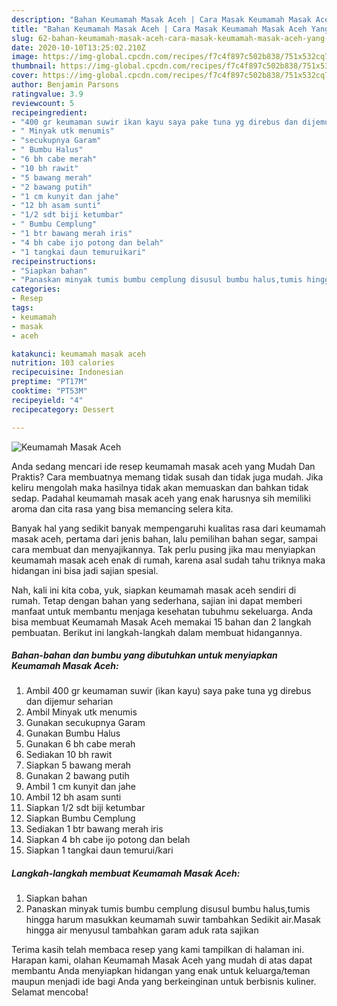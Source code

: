 ```yaml
---
description: "Bahan Keumamah Masak Aceh | Cara Masak Keumamah Masak Aceh Yang Lezat Sekali"
title: "Bahan Keumamah Masak Aceh | Cara Masak Keumamah Masak Aceh Yang Lezat Sekali"
slug: 62-bahan-keumamah-masak-aceh-cara-masak-keumamah-masak-aceh-yang-lezat-sekali
date: 2020-10-10T13:25:02.210Z
image: https://img-global.cpcdn.com/recipes/f7c4f897c502b838/751x532cq70/keumamah-masak-aceh-foto-resep-utama.jpg
thumbnail: https://img-global.cpcdn.com/recipes/f7c4f897c502b838/751x532cq70/keumamah-masak-aceh-foto-resep-utama.jpg
cover: https://img-global.cpcdn.com/recipes/f7c4f897c502b838/751x532cq70/keumamah-masak-aceh-foto-resep-utama.jpg
author: Benjamin Parsons
ratingvalue: 3.9
reviewcount: 5
recipeingredient:
- "400 gr keumaman suwir ikan kayu saya pake tuna yg direbus dan dijemur seharian"
- " Minyak utk menumis"
- "secukupnya Garam"
- " Bumbu Halus"
- "6 bh cabe merah"
- "10 bh rawit"
- "5 bawang merah"
- "2 bawang putih"
- "1 cm kunyit dan jahe"
- "12 bh asam sunti"
- "1/2 sdt biji ketumbar"
- " Bumbu Cemplung"
- "1 btr bawang merah iris"
- "4 bh cabe ijo potong dan belah"
- "1 tangkai daun temuruikari"
recipeinstructions:
- "Siapkan bahan"
- "Panaskan minyak tumis bumbu cemplung disusul bumbu halus,tumis hingga harum masukkan keumamah suwir tambahkan Sedikit air.Masak hingga air menyusul tambahkan garam aduk rata sajikan"
categories:
- Resep
tags:
- keumamah
- masak
- aceh

katakunci: keumamah masak aceh 
nutrition: 103 calories
recipecuisine: Indonesian
preptime: "PT17M"
cooktime: "PT53M"
recipeyield: "4"
recipecategory: Dessert

---
```



![Keumamah Masak Aceh](https://img-global.cpcdn.com/recipes/f7c4f897c502b838/751x532cq70/keumamah-masak-aceh-foto-resep-utama.jpg)

Anda sedang mencari ide resep keumamah masak aceh yang Mudah Dan Praktis? Cara membuatnya memang tidak susah dan tidak juga mudah. Jika keliru mengolah maka hasilnya tidak akan memuaskan dan bahkan tidak sedap. Padahal keumamah masak aceh yang enak harusnya sih memiliki aroma dan cita rasa yang bisa memancing selera kita.

Banyak hal yang sedikit banyak mempengaruhi kualitas rasa dari keumamah masak aceh, pertama dari jenis bahan, lalu pemilihan bahan segar, sampai cara membuat dan menyajikannya. Tak perlu pusing jika mau menyiapkan keumamah masak aceh enak di rumah, karena asal sudah tahu triknya maka hidangan ini bisa jadi sajian spesial.




Nah, kali ini kita coba, yuk, siapkan keumamah masak aceh sendiri di rumah. Tetap dengan bahan yang sederhana, sajian ini dapat memberi manfaat untuk membantu menjaga kesehatan tubuhmu sekeluarga. Anda bisa membuat Keumamah Masak Aceh memakai 15 bahan dan 2 langkah pembuatan. Berikut ini langkah-langkah dalam membuat hidangannya.

<!--inarticleads1-->

##### Bahan-bahan dan bumbu yang dibutuhkan untuk menyiapkan Keumamah Masak Aceh:

1. Ambil 400 gr keumaman suwir (ikan kayu) saya pake tuna yg direbus dan dijemur seharian
1. Ambil  Minyak utk menumis
1. Gunakan secukupnya Garam
1. Gunakan  Bumbu Halus
1. Gunakan 6 bh cabe merah
1. Sediakan 10 bh rawit
1. Siapkan 5 bawang merah
1. Gunakan 2 bawang putih
1. Ambil 1 cm kunyit dan jahe
1. Ambil 12 bh asam sunti
1. Siapkan 1/2 sdt biji ketumbar
1. Siapkan  Bumbu Cemplung
1. Sediakan 1 btr bawang merah iris
1. Siapkan 4 bh cabe ijo potong dan belah
1. Siapkan 1 tangkai daun temurui/kari




<!--inarticleads2-->

##### Langkah-langkah membuat Keumamah Masak Aceh:

1. Siapkan bahan
1. Panaskan minyak tumis bumbu cemplung disusul bumbu halus,tumis hingga harum masukkan keumamah suwir tambahkan Sedikit air.Masak hingga air menyusul tambahkan garam aduk rata sajikan




Terima kasih telah membaca resep yang kami tampilkan di halaman ini. Harapan kami, olahan Keumamah Masak Aceh yang mudah di atas dapat membantu Anda menyiapkan hidangan yang enak untuk keluarga/teman maupun menjadi ide bagi Anda yang berkeinginan untuk berbisnis kuliner. Selamat mencoba!

